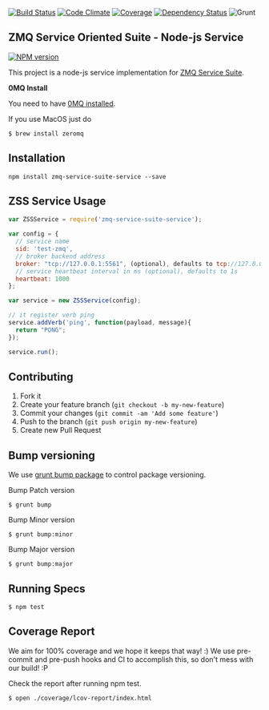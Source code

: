 [![Build Status](https://travis-ci.org/pjanuario/zmq-service-suite-service-js.svg?branch=master)](https://travis-ci.org/pjanuario/zmq-service-suite-service-js)
[![Code Climate](https://codeclimate.com/github/pjanuario/zmq-service-suite-service-js.png)](https://codeclimate.com/github/pjanuario/zmq-service-suite-service-js)
[![Coverage](https://codeclimate.com/github/pjanuario/zmq-service-suite-service-js/coverage.png)](https://codeclimate.com/github/pjanuario/zmq-service-suite-service-js)
[![Dependency Status](https://gemnasium.com/pjanuario/zmq-service-suite-service-js.svg)](https://gemnasium.com/pjanuario/zmq-service-suite-service-js)
![Grunt](https://cdn.gruntjs.com/builtwith.png)

## ZMQ Service Oriented Suite - Node-js Service

[![NPM version](https://badge.fury.io/js/zmq-service-suite-service.svg)](http://badge.fury.io/js/zmq-service-suite-service)

This project is a node-js service implementation for [ZMQ Service Suite](http://pjanuario.github.io/zmq-service-suite-specs/).

**0MQ Install**

You need to have [0MQ installed](http://zeromq.org/area:download).

If you use MacOS just do

    $ brew install zeromq

## Installation

    npm install zmq-service-suite-service --save

## ZSS Service Usage

```javascript
var ZSSService = require('zmq-service-suite-service');

var config = {
  // service name
  sid: 'test-zmq',
  // broker backend address
  broker: "tcp://127.0.0.1:5561", (optional), defaults to tcp://127.0.0.1:5560
  // service heartbeat interval in ms (optional), defaults to 1s
  heartbeat: 1000
};

var service = new ZSSService(config);

// it register verb ping
service.addVerb('ping', function(payload, message){
  return "PONG";
});

service.run();

```

## Contributing

1. Fork it
2. Create your feature branch (`git checkout -b my-new-feature`)
3. Commit your changes (`git commit -am 'Add some feature'`)
4. Push to the branch (`git push origin my-new-feature`)
5. Create new Pull Request

## Bump versioning

We use [grunt bump package](https://www.npmjs.org/package/grunt-bump) to control package versioning.

Bump Patch version

    $ grunt bump

Bump Minor version

    $ grunt bump:minor

Bump Major version

    $ grunt bump:major

## Running Specs

    $ npm test

## Coverage Report

We aim for 100% coverage and we hope it keeps that way! :)
We use pre-commit and pre-push hooks and CI to accomplish this, so don't mess with our build! :P

Check the report after running npm test.

    $ open ./coverage/lcov-report/index.html
